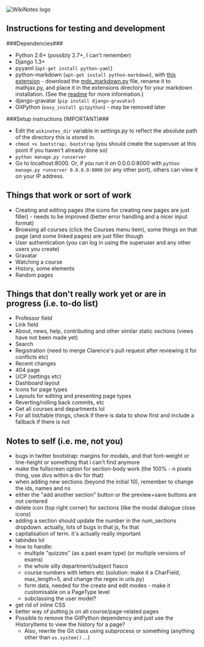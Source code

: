 ![WikiNotes logo](http://www.wikinotes.ca/logo_new.png)

Instructions for testing and development
----------------------------------------

###Dependencies###

* Python 2.6+ (possibly 2.7+, I can't remember)
* Django 1.3+
* pyyaml (`apt-get install python-yaml`)
* python-markdown (`apt-get install python-markdown`), with [this extension](https://github.com/mayoff/python-markdown-mathjax) - download the [mdx_markdown.py](https://raw.github.com/mayoff/python-markdown-mathjax/master/mdx_mathjax.py) file, rename it to mathjax.py, and place it in the extensions directory for your markdown installation. (See the [readme](https://github.com/mayoff/python-markdown-mathjax/blob/master/README.md) for more information.)
* django-gravatar (`pip install django-gravatar`)
* GitPython (`easy_install gitpython`) - may be removed later

###Setup instructions (IMPORTANT)###

* Edit the `wikinotes_dir` variable in settings.py to reflect the absolute path of the directory this is stored in.
* `chmod +x bootstrap; bootstrap` (you should create the superuser at this point if you haven't already done so)
* `python manage.py runserver`
* Go to localhost:8000. Or, if you run it on 0.0.0.0:8000 with `python manage.py runserver 0.0.0.0:8000` (or any other port), others can view it on your IP address.

Things that work or sort of work
--------------------------------

* Creating and editing pages (the icons for creating new pages are just filler) - needs to be improved (better error handling and a nicer input format)
* Browsing all courses (click the Courses menu item), some things on that page (and some linked pages) are just filler though
* User authentication (you can log in using the superuser and any other users you create)
* Gravatar
* Watching a course
* History, some elements
* Random pages

Things that don't really work yet or are in progress (i.e. to-do list)
------------------------------

* Professor field
* Link field
* About, news, help, contributing and other similar static sections (views have not been made yet)
* Search
* Registration (need to merge Clarence's pull request after reviewing it for conflicts etc)
* Recent changes
* 404 page
* UCP (settings etc)
* Dashboard layout
* Icons for page types
* Layouts for editing and presenting page types
* Reverting/rolling back commits, etc
* Get all courses and departments lol
* For all list/table things, check if there is data to show first and include a fallback if there is not

Notes to self (i.e. me, not you)
--------------------------------

* bugs in twitter bootstrap: margins for modals, and that font-weight or line-height or something that i can't find anymore
* make the fullscreen option for section-body work (the 100% - n pixels thing, use divs within a div for that)
* when adding new sections (beyond the initial 10), remember to change the ids, names and <span>n</span>s
* either the "add another section" button or the preview+save buttons are not centered 
* delete icon (top right corner) for sections (like the modal dialogue close icons)
* adding a section should update the number in the num_sections dropdown. actually, lots of bugs in that js, fix that
* capitalisation of term. it's actually really important
* tabindex lol
* how to handle:
	* multiple "quizzes" (as a past exam type) (or multiple versions of exams)
	* the whole silly department/subject fiasco
	* course numbers with letters etc (solution: make it a CharField, max_length=5, and change the regex in urls.py)
	* form data, needed for the create and edit modes - make it customisable on a PageType level
	* subclassing the user model?
* get rid of inline CSS
* better way of putting js on all course/page-related pages
* Possible to remove the GitPython dependency and just use the HistoryItems to view the history for a page?
	* Also, rewrite the Git class using subprocess or something (anything other than `os.system()` ...)
